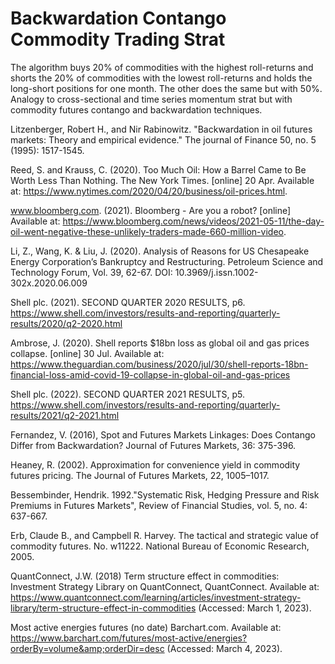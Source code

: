 # Backwardation Contango Commodity Trading Strat

The algorithm buys 20% of commodities with the highest roll-returns and shorts the 20% of commodities with the lowest roll-returns and holds the long-short positions for one month. The other does the same but with 50%. Analogy to cross-sectional and time series momentum strat but with commodity futures contango and backwardation techniques.

Litzenberger, Robert H., and Nir Rabinowitz. "Backwardation in oil futures markets:
Theory and empirical evidence." The journal of Finance 50, no. 5 (1995): 1517-1545.
 
Reed, S. and Krauss, C. (2020). Too Much Oil: How a Barrel Came to Be Worth Less Than Nothing. The New York Times. [online] 20 Apr. Available at:
https://www.nytimes.com/2020/04/20/business/oil-prices.html.
 
www.bloomberg.com. (2021). Bloomberg - Are you a robot? [online] Available at: https://www.bloomberg.com/news/videos/2021-05-11/the-day-oil-went-negative-these-unlikely-traders-made-660-million-video.

Li, Z., Wang, K. & Liu, J. (2020). Analysis of Reasons for US Chesapeake Energy Corporation’s Bankruptcy and Restructuring. Petroleum Science and Technology Forum, Vol. 39, 62-67. DOI: 10.3969/j.issn.1002-302x.2020.06.009

Shell plc. (2021). SECOND QUARTER 2020 RESULTS, p6. https://www.shell.com/investors/results-and-reporting/quarterly-results/2020/q2-2020.html 

Ambrose, J. (2020). Shell reports $18bn loss as global oil and gas prices collapse. [online] 30 Jul. Available at: https://www.theguardian.com/business/2020/jul/30/shell-reports-18bn-financial-loss-amid-covid-19-collapse-in-global-oil-and-gas-prices 

Shell plc. (2022). SECOND QUARTER 2021 RESULTS, p5. https://www.shell.com/investors/results-and-reporting/quarterly-results/2021/q2-2021.html

Fernandez, V. (2016), Spot and Futures Markets Linkages: Does Contango Differ from Backwardation? Journal of Futures Markets, 36: 375-396. 

Heaney, R. (2002). Approximation for convenience yield in commodity futures pricing. The Journal of Futures Markets, 22, 1005–1017.

Bessembinder, Hendrik. 1992."Systematic Risk, Hedging Pressure and Risk Premiums in Futures Markets", Review of Financial Studies, vol. 5, no. 4: 637-667.

Erb, Claude B., and Campbell R. Harvey. The tactical and strategic value of commodity
futures. No. w11222. National Bureau of Economic Research, 2005.

QuantConnect, J.W. (2018) Term structure effect in commodities: Investment Strategy Library on QuantConnect, QuantConnect. Available at: https://www.quantconnect.com/learning/articles/investment-strategy-library/term-structure-effect-in-commodities (Accessed: March 1, 2023).

Most active energies futures (no date) Barchart.com. Available at: https://www.barchart.com/futures/most-active/energies?orderBy=volume&amp;orderDir=desc (Accessed: March 4, 2023).



